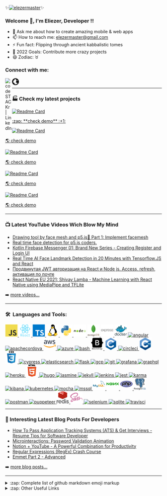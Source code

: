 ✨<a href="https://github.com/elezermaster"><img alt="elezermaster" src="https://img.shields.io/badge/-elezermaster-black?style=for-the-badge&logo=github&logoColor=white" /></a>✨
### Welcome 👋, I'm Eliezer, Developer !!
<!--
- 🔭 I’m currently working on deep machine research
- 🌱 I’m currently learning NLP 
- 👯 I’m looking to collaborate with Artificial Intelligence
- 🤔 I’m looking for help with heaven
-->
- 💬 Ask me about how to create amazing mobile & web apps
- 📫 How to reach me: elezermaster@gmail.com
- ⚡ Fun fact: Flipping through ancient kabbalistic tomes
- 🥅 2022 Goals: Contribute more crazy projects
- 😄 Zodiac: :taurus:

<!-- [![Website](https://img.shields.io/website?label=codeSTACKr.com&style=for-the-badge&url=https%3A%2F%2Fcodestackr.com)](https://github.com/elezermaster)
[![Twitter Follow](https://img.shields.io/twitter/follow/codeSTACKr?color=1DA1F2&logo=twitter&style=for-the-badge)](https://twitter.com/intent/follow?original_referer=https%3A%2F%2Fgithub.com%2FcodeSTACKr&screen_name=codeSTACKr) -->

### Connect with me:

[<img align="left" alt="codeSTACKr | LinkedIn" width="22px" src="https://cdn.jsdelivr.net/npm/simple-icons@v3/icons/linkedin.svg" />][linkedin]
[<img align="left" alt="codeSTACKr.com" width="22px" src="https://raw.githubusercontent.com/iconic/open-iconic/master/svg/globe.svg" />][website]
<!-- [<img align="left" alt="codeSTACKr | YouTube" width="22px" src="https://cdn.jsdelivr.net/npm/simple-icons@v3/icons/youtube.svg" />][youtube] -->
<!-- [<img align="left" alt="codeSTACKr | Twitter" width="22px" src="https://cdn.jsdelivr.net/npm/simple-icons@v3/icons/twitter.svg" />][twitter] -->
<!-- [<img align="left" alt="codeSTACKr | Instagram" width="22px" src="https://cdn.jsdelivr.net/npm/simple-icons@v3/icons/instagram.svg" />][instagram] -->
<br />

---


### :factory: Check my latest projects

[![Readme Card](https://github-readme-stats.vercel.app/api/pin/?username=elezermaster&repo=whatsapp-clone-firebase)](https://github.com/elezermaster/whatsapp-clone-firebase)
<p><a href="https://dazzling-allen-dcfe3d.netlify.app/" target="_blank">:zap: **check demo** :+1:</a></p>

[![Readme Card](https://github-readme-stats.vercel.app/api/pin/?username=elezermaster&repo=react-table-pagination-filter-sorted-routing)](https://github.com/elezermaster/react-table-pagination-filter-sorted-routing)
<p><a href="https://elezermaster.github.io/react-table-pagination-filter-sorted-routing/" target="_blank">🌎 check demo</a></p>

[![Readme Card](https://github-readme-stats.vercel.app/api/pin/?username=elezermaster&repo=custom_hooks_context)](https://github.com/elezermaster/custom_hooks_context)
<p><a href="https://elezermaster.github.io/react-table-pagination-filter-sorted-routing/" target="_blank">🌎 check demo</a></p>

[![Readme Card](https://github-readme-stats.vercel.app/api/pin/?username=elezermaster&repo=react-json-deploy-to-firebase)](https://github.com/elezermaster/react-json-deploy-to-firebase)
<p><a href="https://elezermaster.github.io/react-table-pagination-filter-sorted-routing/" target="_blank">🌎 check demo</a></p>

[![Readme Card](https://github-readme-stats.vercel.app/api/pin/?username=elezermaster&repo=react-auth-firebase-login-register)](https://github.com/elezermaster/react-auth-firebase-login-register)
<p><a href="https://elezermaster.github.io/react-table-pagination-filter-sorted-routing/" target="_blank">🌎 check demo</a></p>

---

### 📺 Latest YouTube Videos Wich Blow My Mind

<!-- YOUTUBE:START -->
- [Drawing tool by face mesh and p5.js🎃 Part 1: Implement facemesh](https://www.youtube.com/watch?v=yrsxDOBL5xM&t=197s)
- [Real time face detection for p5.js coders.](https://www.youtube.com/watch?v=3yqANLRWGLo)
- [Kotlin Firebase Messenger 01: Brand New Series - Creating Register and Login UI](https://www.youtube.com/watch?v=ihJGxFu2u9Q)
- [Real Time AI Face Landmark Detection in 20 Minutes with Tensorflow.JS and React](https://www.youtube.com/watch?v=7lXYGDVHUNw&t=169s)
- [Продвинутая JWT авторизация на React и Node js. Access, refresh, активация по почте](https://www.youtube.com/watch?v=fN25fMQZ2v0)
- [React Native EU 2021: Shivay Lamba - Machine Learning with React Native using MediaPipe and TFLite](https://www.youtube.com/watch?v=c0k3c0da1UI&t=815s)
<!-- YOUTUBE:END -->

➡️ [more videos...](https://youtube.com/)

---

### 🛠️&nbsp;&nbsp;Languages and Tools:

<p align="left">
   <a href="https://developer.mozilla.org/en-US/docs/Web/JavaScript" target="_blank"> 
  <img src="https://raw.githubusercontent.com/devicons/devicon/master/icons/javascript/javascript-original.svg" alt="javascript" width="40" height="40"/> 
 </a> 
  <a href="https://reactjs.org/" target="_blank"> 
  <img src="https://raw.githubusercontent.com/devicons/devicon/master/icons/react/react-original-wordmark.svg" alt="react" width="40" height="40"/> 
 </a> 
  <a href="https://www.typescriptlang.org/" target="_blank"> 
  <img src="https://raw.githubusercontent.com/devicons/devicon/master/icons/typescript/typescript-original.svg" alt="typescript" width="40" height="40"/> 
 </a> 
  <a href="https://www.linux.org/" target="_blank"> 
  <img src="https://raw.githubusercontent.com/devicons/devicon/master/icons/linux/linux-original.svg" alt="linux" width="40" height="40"/> 
 </a> 
  <a href="https://www.python.org" target="_blank"> 
  <img src="https://raw.githubusercontent.com/devicons/devicon/master/icons/python/python-original.svg" alt="python" width="40" height="40"/> 
 </a> 
  <a href="https://nodejs.org" target="_blank"> 
  <img src="https://raw.githubusercontent.com/devicons/devicon/master/icons/nodejs/nodejs-original-wordmark.svg" alt="nodejs" width="40" height="40"/> 
 </a> 
  <a href="https://www.mongodb.com/" target="_blank"> 
  <img src="https://raw.githubusercontent.com/devicons/devicon/master/icons/mongodb/mongodb-original-wordmark.svg" alt="mongodb" width="40" height="40"/> 
 </a> 
  <a href="https://expressjs.com" target="_blank"> 
  <img src="https://raw.githubusercontent.com/devicons/devicon/master/icons/express/express-original-wordmark.svg" alt="express" width="40" height="40"/> 
 </a> 
  <a href="https://www.docker.com/" target="_blank"> 
  <img src="https://raw.githubusercontent.com/devicons/devicon/master/icons/docker/docker-original-wordmark.svg" alt="docker" width="40" height="40"/> 
 </a> 
 <a href="https://angular.io" target="_blank">
 <img src="https://angular.io/assets/images/logos/angular/angular.svg" alt="angular" width="40" height="40"/> 
 </a> 
 <a href="https://cordova.apache.org/" target="_blank"> 
 <img src="https://www.vectorlogo.zone/logos/apache_cordova/apache_cordova-icon.svg" alt="apachecordova" width="40" height="40"/> 
 </a> 
 <a href="https://aws.amazon.com" target="_blank"> 
 <img src="https://raw.githubusercontent.com/devicons/devicon/master/icons/amazonwebservices/amazonwebservices-original-wordmark.svg" alt="aws" width="40" height="40"/> 
 </a> 
 <a href="https://azure.microsoft.com/en-in/" target="_blank"> 
 <img src="https://www.vectorlogo.zone/logos/microsoft_azure/microsoft_azure-icon.svg" alt="azure" width="40" height="40"/> 
 </a> 
 <a href="https://www.gnu.org/software/bash/" target="_blank"> 
  <img src="https://www.vectorlogo.zone/logos/gnu_bash/gnu_bash-icon.svg" alt="bash" width="40" height="40"/> 
 </a> 
 <a href="https://getbootstrap.com" target="_blank"> 
 <img src="https://raw.githubusercontent.com/devicons/devicon/master/icons/bootstrap/bootstrap-plain-wordmark.svg" alt="bootstrap" width="40" height="40"/> 
 </a> 
 <a href="https://www.cprogramming.com/" target="_blank"> 
  <img src="https://raw.githubusercontent.com/devicons/devicon/master/icons/c/c-original.svg" alt="c" width="40" height="40"/> 
 </a> 
 <a href="https://circleci.com" target="_blank"> 
  <img src="https://www.vectorlogo.zone/logos/circleci/circleci-icon.svg" alt="circleci" width="40" height="40"/> 
 </a> 
 <a href="https://www.w3schools.com/cpp/" target="_blank"> 
  <img src="https://raw.githubusercontent.com/devicons/devicon/master/icons/cplusplus/cplusplus-original.svg" alt="cplusplus" width="40" height="40"/> 
 </a> 
 <a href="https://www.w3schools.com/css/" target="_blank"> 
  <img src="https://raw.githubusercontent.com/devicons/devicon/master/icons/css3/css3-original-wordmark.svg" alt="css3" width="40" height="40"/> 
 </a> 
 <a href="https://www.cypress.io" target="_blank"> 
  <img src="https://raw.githubusercontent.com/simple-icons/simple-icons/6e46ec1fc23b60c8fd0d2f2ff46db82e16dbd75f/icons/cypress.svg" alt="cypress" width="40" height="40"/> 
 </a> 
 <a href="https://www.elastic.co" target="_blank"> 
  <img src="https://www.vectorlogo.zone/logos/elastic/elastic-icon.svg" alt="elasticsearch" width="40" height="40"/> 
 </a> 
 <a href="https://flask.palletsprojects.com/" target="_blank"> 
  <img src="https://www.vectorlogo.zone/logos/pocoo_flask/pocoo_flask-icon.svg" alt="flask" width="40" height="40"/> 
 </a> 
 <a href="https://cloud.google.com" target="_blank"> 
  <img src="https://www.vectorlogo.zone/logos/google_cloud/google_cloud-icon.svg" alt="gcp" width="40" height="40"/> 
 </a> 
 <a href="https://git-scm.com/" target="_blank"> 
  <img src="https://www.vectorlogo.zone/logos/git-scm/git-scm-icon.svg" alt="git" width="40" height="40"/> 
 </a> 
 <a href="https://grafana.com" target="_blank"> 
  <img src="https://www.vectorlogo.zone/logos/grafana/grafana-icon.svg" alt="grafana" width="40" height="40"/> 
 </a> 
 <a href="https://graphql.org" target="_blank"> 
  <img src="https://www.vectorlogo.zone/logos/graphql/graphql-icon.svg" alt="graphql" width="40" height="40"/> 
 </a> 
 <a href="https://heroku.com" target="_blank"> 
  <img src="https://www.vectorlogo.zone/logos/heroku/heroku-icon.svg" alt="heroku" width="40" height="40"/> 
 </a> 
 <a href="https://www.w3.org/html/" target="_blank"> 
  <img src="https://raw.githubusercontent.com/devicons/devicon/master/icons/html5/html5-original-wordmark.svg" alt="html5" width="40" height="40"/> 
 </a> 
 <a href="https://gohugo.io/" target="_blank"> 
  <img src="https://api.iconify.design/logos-hugo.svg" alt="hugo" width="40" height="40"/> 
 </a> 
 <a href="https://jasmine.github.io/" target="_blank"> 
  <img src="https://www.vectorlogo.zone/logos/jasmine/jasmine-icon.svg" alt="jasmine" width="40" height="40"/> 
 </a> 
 <a href="https://jekyllrb.com/" target="_blank"> 
  <img src="https://www.vectorlogo.zone/logos/jekyllrb/jekyllrb-icon.svg" alt="jekyll" width="40" height="40"/> 
 </a> 
 <a href="https://www.jenkins.io" target="_blank"> 
  <img src="https://www.vectorlogo.zone/logos/jenkins/jenkins-icon.svg" alt="jenkins" width="40" height="40"/> 
 </a> 
 <a href="https://jestjs.io" target="_blank"> 
 <img src="https://www.vectorlogo.zone/logos/jestjsio/jestjsio-icon.svg" alt="jest" width="40" height="40"/> 
 </a> 
 <a href="https://karma-runner.github.io/latest/index.html" target="_blank"> 
 <img src="https://raw.githubusercontent.com/detain/svg-logos/780f25886640cef088af994181646db2f6b1a3f8/svg/karma.svg" alt="karma" width="40" height="40"/> 
 </a> 
 <a href="https://www.elastic.co/kibana" target="_blank"> 
  <img src="https://www.vectorlogo.zone/logos/elasticco_kibana/elasticco_kibana-icon.svg" alt="kibana" width="40" height="40"/> 
 </a> 
 <a href="https://kubernetes.io" target="_blank"> 
  <img src="https://www.vectorlogo.zone/logos/kubernetes/kubernetes-icon.svg" alt="kubernetes" width="40" height="40"/> 
 </a> 
 <a href="https://mochajs.org" target="_blank"> 
  <img src="https://www.vectorlogo.zone/logos/mochajs/mochajs-icon.svg" alt="mocha" width="40" height="40"/> 
 </a> 
 <a href="https://www.microsoft.com/en-us/sql-server" target="_blank"> 
  <img src="https://www.svgrepo.com/show/303229/microsoft-sql-server-logo.svg" alt="mssql" width="40" height="40"/> 
 </a> 
 <a href="https://www.mysql.com/" target="_blank"> 
  <img src="https://raw.githubusercontent.com/devicons/devicon/master/icons/mysql/mysql-original-wordmark.svg" alt="mysql" width="40" height="40"/> 
 </a> 
 <a href="https://www.nginx.com" target="_blank"> 
  <img src="https://raw.githubusercontent.com/devicons/devicon/master/icons/nginx/nginx-original.svg" alt="nginx" width="40" height="40"/> 
 </a> 
 <a href="https://www.php.net" target="_blank"> 
  <img src="https://raw.githubusercontent.com/devicons/devicon/master/icons/php/php-original.svg" alt="php" width="40" height="40"/> 
 </a> 
 <a href="https://www.postgresql.org" target="_blank"> 
  <img src="https://raw.githubusercontent.com/devicons/devicon/master/icons/postgresql/postgresql-original-wordmark.svg" alt="postgresql" width="40" height="40"/> 
 </a> 
 <a href="https://postman.com" target="_blank"> 
  <img src="https://www.vectorlogo.zone/logos/getpostman/getpostman-icon.svg" alt="postman" width="40" height="40"/> 
 </a> 
 <a href="https://github.com/puppeteer/puppeteer" target="_blank"> 
  <img src="https://www.vectorlogo.zone/logos/pptrdev/pptrdev-official.svg" alt="puppeteer" width="40" height="40"/> 
 </a> 
 <a href="https://redis.io" target="_blank"> 
  <img src="https://raw.githubusercontent.com/devicons/devicon/master/icons/redis/redis-original-wordmark.svg" alt="redis" width="40" height="40"/> 
 </a> 
 <a href="https://sass-lang.com" target="_blank"> 
  <img src="https://raw.githubusercontent.com/devicons/devicon/master/icons/sass/sass-original.svg" alt="sass" width="40" height="40"/> 
 </a> 
 <a href="https://www.selenium.dev" target="_blank"> 
  <img src="https://raw.githubusercontent.com/detain/svg-logos/780f25886640cef088af994181646db2f6b1a3f8/svg/selenium-logo.svg" alt="selenium" width="40" height="40"/> 
 </a> 
 <a href="https://www.sqlite.org/" target="_blank"> 
  <img src="https://www.vectorlogo.zone/logos/sqlite/sqlite-icon.svg" alt="sqlite" width="40" height="40"/> 
 </a> 
 <a href="https://travis-ci.org" target="_blank"> 
  <img src="https://www.vectorlogo.zone/logos/travis-ci/travis-ci-icon.svg" alt="travisci" width="40" height="40"/> 
 </a> 
</p>

---


### 📕 Interesting Latest Blog Posts For Developers

<!-- BLOG-POST-LIST:START -->
- [How To Pass Application Tracking Systems &lpar;ATS&rpar; &amp; Get Interviews - Resume Tips for Software Developer](https://dev.to/codestackr/how-to-pass-application-tracking-systems-ats-get-interviews-resume-tips-for-software-developer-4bmo)
- [Microinteractions: Password Validation Animation](https://dev.to/codestackr/microinteractions-password-validation-animation-5629)
- [Notion + YouTube - A Powerful Combination for Productivity](https://dev.to/codestackr/notion-youtube-a-powerful-combination-for-productivity-1def)
- [Regular Expressions &lpar;RegEx&rpar; Crash Course](https://dev.to/codestackr/regular-expressions-regex-crash-course-248n)
- [Emmet Part 2 - Advanced](https://dev.to/codestackr/emmet-part-2-advanced-4c65)
<!-- BLOG-POST-LIST:END -->

➡️ [more blog posts...](https://dev.to/)

---

<details>
  <summary>:zap: Complete list of github markdown emoji markup</summary>
  
<!--START_SECTION:activity-->
 [:heart::heart::heart::heart::heart:](https://gist.github.com/rxaviers/7360908)
<!-- 1. 🗣 Commented on [#2](https://github.com/codeSTACKr/portfolio-sass/issues/2) in [codeSTACKr/portfolio-sass](https://github.com/codeSTACKr/portfolio-sass)
2. ❗️ Closed issue [#2](https://github.com/codeSTACKr/portfolio-sass/issues/2) in [codeSTACKr/portfolio-sass](https://github.com/codeSTACKr/portfolio-sass)
3. ❌ Closed PR [#11](https://github.com/codeSTACKr/free-developer-resources/pull/11) in [codeSTACKr/free-developer-resources](https://github.com/codeSTACKr/free-developer-resources)
4. 🗣 Commented on [#11](https://github.com/codeSTACKr/free-developer-resources/issues/11) in [codeSTACKr/free-developer-resources](https://github.com/codeSTACKr/free-developer-resources)
5. 🎉 Merged PR [#10](https://github.com/codeSTACKr/free-developer-resources/pull/10) in [codeSTACKr/free-developer-resources](https://github.com/codeSTACKr/free-developer-resources) -->
<!--END_SECTION:activity-->

</details>

<details>
  <summary>:zap: Other Useful Links</summary>

  [https://ods.ai/ Data Science Comunity](https://ods.ai/)

</details>

[linkedin]: https://linkedin.com/in/elezermaster

[website]: https://github.com/elezermaster

<!-- [course]: http://vsCodeHero.com
[twitter]: https://twitter.com/codeSTACKr
[youtube]: https://youtube.com/codeSTACKr
[instagram]: https://instagram.com/codeSTACKr
[webdevplaylist]: https://www.youtube.com/playlist?list=PLkwxH9e_vrAJ0WbEsFA9W3I1W-g_BTsbt
[jsplaylist]: https://www.youtube.com/playlist?list=PLkwxH9e_vrALRJKu7wfXby3MKeflhTu6B
[cssplaylist]: https://www.youtube.com/playlist?list=PLkwxH9e_vrALSdvZuEh6gqQdmDoDIoqz4
[reactplaylist]: https://www.youtube.com/playlist?list=PLkwxH9e_vrAK4TdffpxKY3QGyHCpxFcQ0 -->
